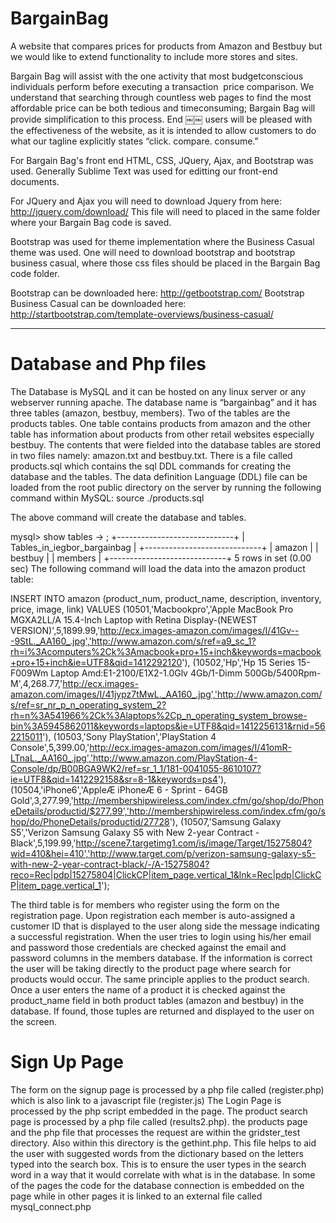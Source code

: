 BargainBag
==========

A website that compares prices for products from Amazon and Bestbuy but we would like to extend functionality to include more stores and sites.

Bargain Bag will assist with the one activity that most budget­conscious individuals perform before executing a transaction ­ price comparison. We understand that searching through countless web pages to find the most affordable price can be both tedious and time­consuming; Bargain Bag will provide simplification to this process. End ￼￼ users will be pleased with the effectiveness of the website, as it is intended to allow customers to do what our tagline explicitly states “click. compare. consume.”

For Bargain Bag's front end HTML, CSS, JQuery, Ajax, and Bootstrap was used.
Generally Sublime Text was used for editting our front-end documents.

For JQuery and Ajax you will need to download Jquery from here: http://jquery.com/download/
This file will need to placed in the same folder where your Bargain Bag code is saved.

Bootstrap was used for theme implementation where the Business Casual theme was used. One will need to download bootstrap and bootstrap business casual, where those css files should be placed in the Bargain Bag code folder.

Bootstrap can be downloaded here: http://getbootstrap.com/
Bootstrap Business Casual can be downloaded here: http://startbootstrap.com/template-overviews/business-casual/

---------------------------------------------------------------------------------------------------------------------------

Database and Php files
==========

The Database is MySQL and it can be hosted on any linux server or any webserver running apache. The database name is “bargainbag” and it has three tables (amazon, bestbuy, members). Two of the tables are the products tables. One table contains products from amazon and the other table has information about products from other retail websites especially bestbuy. The contents that were fielded into the database tables are stored in two files namely: amazon.txt and bestbuy.txt.
There is a file called products.sql which contains the sql DDL commands for creating the database and the tables.
The data definition Language (DDL) file can be loaded from the root public directory on the server by running the following command within MySQL:
source ./products.sql

The above command will create the database and tables.

mysql> show tables
    -> ;
+-----------------------------+
| Tables_in_iegbor_bargainbag |
+-----------------------------+
| amazon                      |
| bestbuy                     |
| members                     |
+-----------------------------+
5 rows in set (0.00 sec)
The following command will load the data into the amazon product table:
 
INSERT INTO amazon (product_num, product_name, description, inventory, price, image, link) VALUES 
  (10501,'Macbookpro','Apple MacBook Pro MGXA2LL/A 15.4-Inch Laptop with Retina Display-(NEWEST VERSION)',5,1899.99,'http://ecx.images-amazon.com/images/I/41Gv---9StL._AA160_.jpg','http://www.amazon.com/s/ref=a9_sc_1?rh=i%3Acomputers%2Ck%3Amacbook+pro+15+inch&keywords=macbook+pro+15+inch&ie=UTF8&qid=1412292120'),
  (10502,'Hp','Hp 15 Series 15-F009Wm Laptop Amd:E1-2100/E1X2-1.0Glv 4Gb/1-Dimm 500Gb/5400Rpm-M',4,268.77,'http://ecx.images-amazon.com/images/I/41jypz7tMwL._AA160_.jpg','http://www.amazon.com/s/ref=sr_nr_p_n_operating_system_2?rh=n%3A541966%2Ck%3Alaptops%2Cp_n_operating_system_browse-bin%3A5945862011&keywords=laptops&ie=UTF8&qid=1412256131&rnid=562215011'),
  (10503,'Sony PlayStation','PlayStation 4 Console',5,399.00,'http://ecx.images-amazon.com/images/I/41omR-LTnaL._AA160_.jpg','http://www.amazon.com/PlayStation-4-Console/dp/B00BGA9WK2/ref=sr_1_1/181-0041055-8610107?ie=UTF8&qid=1412292158&sr=8-1&keywords=ps4'),
  (10504,'iPhone6','AppleÆ iPhoneÆ 6 - Sprint - 64GB Gold',3,277.99,'http://membershipwireless.com/index.cfm/go/shop/do/PhoneDetails/productid/$277.99','http://membershipwireless.com/index.cfm/go/shop/do/PhoneDetails/productid/27728'),
  (10507,'Samsung Galaxy S5','Verizon Samsung Galaxy S5 with New 2-year Contract - Black',5,199.99,'http://scene7.targetimg1.com/is/image/Target/15275804?wid=410&hei=410','http://www.target.com/p/verizon-samsung-galaxy-s5-with-new-2-year-contract-black/-/A-15275804?reco=Rec|pdp|15275804|ClickCP|item_page.vertical_1&lnk=Rec|pdp|ClickCP|item_page.vertical_1');

The third table is for members who register using the form on the registration page. Upon registration each member is auto-assigned a customer ID that is displayed to the user along side the message indicating a successful registration.
When the user tries to login using his/her email and password those credentials are checked against the email and password columns in the members database. If the information is correct the user will be taking directly to the product page where search for products would occur.
The same principle applies to the product search. Once a user enters the name of a product it is checked against the product_name field in both product tables (amazon and bestbuy) in the database. If found, those tuples are returned and displayed to the user on the screen.


Sign Up Page
==========

The form on the signup page is processed by a php file called (register.php) which is also link to a javascript file (register.js)
The Login Page is processed by the php script embedded in the page.
The product search page is processed by a php file called (results2.php). the products page and the php file that processes the request are within the gridster_test directory. Also within this directory is the gethint.php. This file helps to aid the user with suggested words from the dictionary based on the letters typed into the search box. This is to ensure the user types in the search word in a way that it would correlate with what is in the database.
In some of the pages the code for the database connection is embedded on the page while in other pages it is linked to an external file called mysql_connect.php

